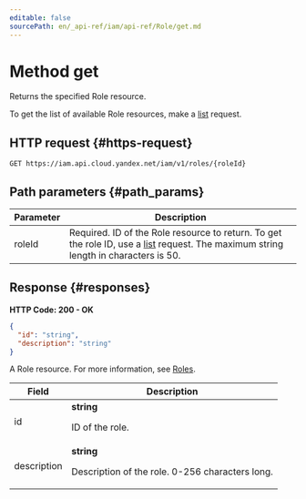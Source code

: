 ```yaml
---
editable: false
sourcePath: en/_api-ref/iam/api-ref/Role/get.md
---
```


# Method get
Returns the specified Role resource.
 
To get the list of available Role resources, make a [list](/docs/iam/api-ref/Role/list) request.
 
## HTTP request {#https-request}
```
GET https://iam.api.cloud.yandex.net/iam/v1/roles/{roleId}
```
 
## Path parameters {#path_params}
 
Parameter | Description
--- | ---
roleId | Required. ID of the Role resource to return. To get the role ID, use a [list](/docs/iam/api-ref/Role/list) request.  The maximum string length in characters is 50.
 
## Response {#responses}
**HTTP Code: 200 - OK**

```json 
{
  "id": "string",
  "description": "string"
}
```
A Role resource. For more information, see [Roles](/docs/iam/concepts/access-control/roles).
 
Field | Description
--- | ---
id | **string**<br><p>ID of the role.</p> 
description | **string**<br><p>Description of the role. 0-256 characters long.</p> 